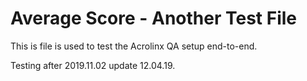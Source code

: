 # Average Score - Another Test File

This is file is used to test the Acrolinx QA setup end-to-end.

Testing after 2019.11.02 update 12.04.19.
